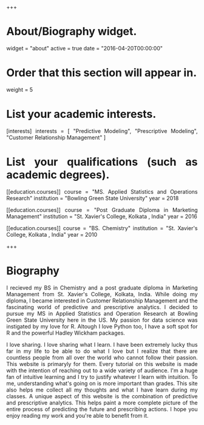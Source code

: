 +++
# About/Biography widget.
widget = "about"
active = true
date = "2016-04-20T00:00:00"

# Order that this section will appear in.
weight = 5

# List your academic interests.
[interests]
  interests = [
    "Predictive Modeling",
    "Prescriptive Modeling",
    "Customer Relationship Management"
  ]

# List your qualifications (such as academic degrees).
[[education.courses]]
  course = "MS. Applied Statistics and Operations Research"
  institution = "Bowling Green State University"
  year = 2018

[[education.courses]]
  course = "Post Graduate Diploma in Marketing Management"
  institution = "St. Xavier's College, Kolkata , India"
  year = 2016

[[education.courses]]
  course = "BS. Chemistry"
  institution = "St. Xavier's College, Kolkata , India"
  year = 2010
 
+++

<style>
body {
text-align: justify}
</style>

# Biography

I recieved my BS in Chemistry and a post graduate diploma in Marketing Management from St. Xavier's College, Kolkata, India. While doing my diploma, I became interested in Customer Relationship Management and the fascinating world of predictive and prescriptive analytics. I decided to pursue my MS in Applied Statistics and Operation Research at Bowling Green State University here in the US. My passion for data science was instigated by my love for R. Altough I love Python too, I have a soft spot for R and the powerful Hadley Wickham packages.

I love sharing. I love sharing what I learn. I have been extremely lucky thus far in my life to be able to do what I love but I realize that there are countless people from all over the world who cannot follow their passion. This website is primaryly for them. Every tutorial on this website is made with the intention of reaching out to a wide variety of audience. I'm a huge fan of intuitive learning and I try to justify whatever I learn with intuition. To me, understanding what's going on is more important than grades. This site also helps me collect all my thoughts and what I have learn during my classes. A unique aspect of this website is the combination of predictive and prescriptive analytics. This helps paint a more complete picture of the entire process of predicting the future and prescribing actions. I hope you enjoy reading my work and you're able to benefit from it.
